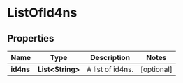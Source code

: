 
# ListOfId4ns

## Properties
Name | Type | Description | Notes
------------ | ------------- | ------------- | -------------
**id4ns** | **List&lt;String&gt;** | A list of id4ns. |  [optional]



